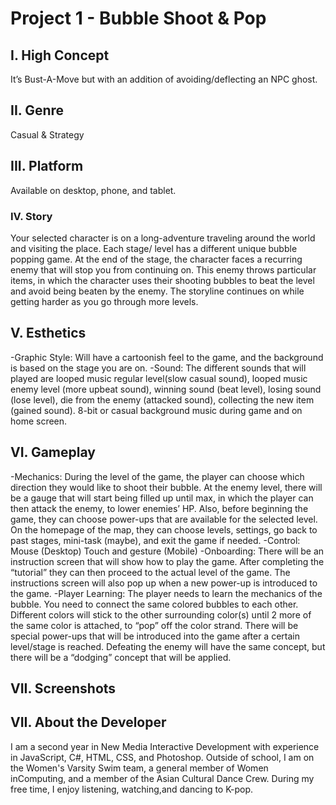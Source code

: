 # Project 1 - Bubble Shoot & Pop
## I. High Concept

It’s Bust-A-Move but with an addition of avoiding/deflecting an NPC ghost.

## II. Genre

Casual & Strategy

## III. Platform

Available on desktop, phone, and tablet.

### IV. Story

 Your selected character is on a long-adventure traveling around the world and visiting the place. 
 Each stage/ level has a different unique bubble popping game. At the end of the stage, the character 
 faces a recurring enemy that will stop you from continuing on. This enemy throws particular items, 
 in which the character uses their shooting bubbles to beat the level and avoid being beaten by the 
 enemy. The storyline continues on while getting harder as you go through more levels. 

## V. Esthetics
-Graphic Style: Will have a cartoonish feel to the game, and the background is based on the stage you are on.
-Sound: The different sounds that will played are looped music regular level(slow casual sound), looped music 
enemy level (more upbeat sound), winning sound (beat level), losing sound (lose level), die from the enemy 
(attacked sound), collecting the new item (gained sound). 8-bit or casual background music during game and on
home screen.


## VI. Gameplay

-Mechanics: During the level of the game, the player can choose which direction they would like to shoot their bubble. At the enemy level, there will be a gauge that will start being filled up until max, in which the player can then attack the enemy, to lower enemies’ HP. Also, before beginning the game, they can choose power-ups that are available for the selected level. On the homepage of the map, they can choose levels, settings, go back to past stages, mini-task (maybe), and exit the game if needed. 
-Control: Mouse (Desktop)
	  Touch and gesture (Mobile)
-Onboarding: There will be an instruction screen that will show how to play the game. After completing the “tutorial” they can then proceed to the actual level of the game. The instructions screen will also pop up when a new power-up is introduced to the game.
-Player Learning: The player needs to learn the mechanics of the bubble. You need to connect the same colored bubbles to each other. Different colors will stick to the other surrounding color(s) until 2 more of the same color is attached, to “pop” off the color strand. There will be special power-ups that will be introduced into the game after a certain level/stage is reached. Defeating the enemy will have the same concept, but there will be a “dodging” concept that will be applied. 

## VII. Screenshots

## VII. About the Developer

I am a second year in New Media Interactive Development with experience in JavaScript, C#, HTML, CSS, and Photoshop. 
Outside of school, I am on the Women's Varsity Swim team, a general member of Women inComputing, and a member of the
Asian Cultural Dance Crew. During my free time, I enjoy listening, watching,and dancing to K-pop.

